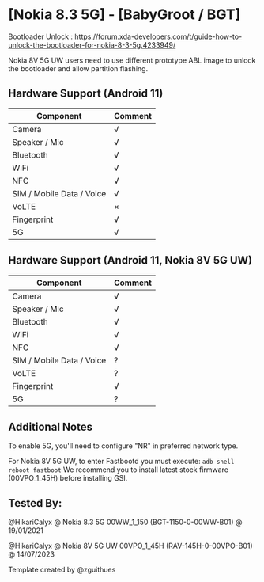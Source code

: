 # [Nokia 8.3 5G] - [BabyGroot / BGT]

Bootloader Unlock : https://forum.xda-developers.com/t/guide-how-to-unlock-the-bootloader-for-nokia-8-3-5g.4233949/

Nokia 8V 5G UW users need to use different prototype ABL image to unlock the bootloader and allow partition flashing.

## Hardware Support (Android 11)

| Component                 |      Comment                                              |
|---------------------------|-----------------------------------------------------------|
| Camera                    | √                                                         |
| Speaker / Mic             | √                                                         |
| Bluetooth                 | √                                                         |
| WiFi                      | √                                                         |
| NFC                       | √                                                         |
| SIM / Mobile Data / Voice | √                                                         |
| VoLTE                     | ×                                                         |
| Fingerprint               | √                                                         |
| 5G                        | √                                                         |

## Hardware Support (Android 11, Nokia 8V 5G UW)

| Component                 |      Comment                                              |
|---------------------------|-----------------------------------------------------------|
| Camera                    | √                                                         |
| Speaker / Mic             | √                                                         |
| Bluetooth                 | √                                                         |
| WiFi                      | √                                                         |
| NFC                       | √                                                         |
| SIM / Mobile Data / Voice | ?                                                         |
| VoLTE                     | ?                                                         |
| Fingerprint               | √                                                         |
| 5G                        | ?                                                         |

## Additional Notes

To enable 5G, you'll need to configure "NR" in preferred network type.

For Nokia 8V 5G UW, to enter Fastbootd you must execute: ```adb shell reboot fastboot```
We recommend you to install latest stock firmware (00VPO_1_45H) before installing GSI.

## Tested By:

@HikariCalyx @ Nokia 8.3 5G 00WW_1_150 (BGT-1150-0-00WW-B01) @ 19/01/2021

@HikariCalyx @ Nokia 8V 5G UW 00VPO_1_45H (RAV-145H-0-00VPO-B01) @ 14/07/2023

Template created by @zguithues